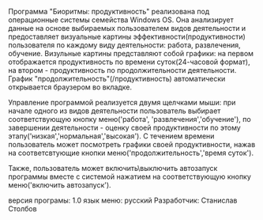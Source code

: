Программа "Биоритмы: продуктивность" реализована под операционные системы семейства Windows OS.
Она анализирует данные на основе выбираемых пользователем видов деятельности и предоставляет визуальные картины
эффективности(продуктивности) пользователя по каждому виду деятельности: работа, развлечения, обучение.
Визульные картины представляют собой графики: на первом отображается продуктивность по времени суток(24-часовой формат),
на втором - продуктивность по продолжительности деятельности. График "продолжительность"(/продуктивность) автоматически
открывается браузером во вкладке.

Управление программой реализуется двумя щелчками мыши: при начале одного из видов деятельности пользователь выбирает
соответствующую кнопку меню('работа', 'развлечения','обучение'), по завершении деятельности - оценку своей продуктивности
по этому этапу('низкая','нормальная','высокая'). С течением времени пользователь может посмотреть графики своей
продуктивности, нажав на соответсвтующие кнопки меню('продолжительность','время суток').

Также, пользователь может включить\выключить автозапуск программы вместе с системой нажатием на соответствующую кнопку
меню('включить автозапуск').


версия програмы: 1.0
язык меню: русский
Разработчик: Станислав Столбов
